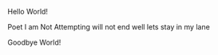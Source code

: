 Hello World!









Poet I am Not
Attempting will not end well
lets stay in my lane










Goodbye World!
